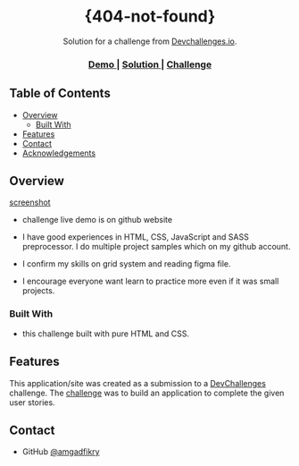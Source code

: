 

<h1 align="center">{404-not-found}</h1>

<div align="center">
   Solution for a challenge from  <a href="http://devchallenges.io" target="_blank">Devchallenges.io</a>.
</div>

<div align="center">
  <h3>
    <a href="https://amgadfikry.github.io/devchallenge-404-not-found/">
      Demo
    </a>
    <span> | </span>
    <a href="https://github.com/amgadfikry/devchallenge-404-not-found.git">
      Solution
    </a>
    <span> | </span>
    <a href="https://devchallenges.io/challenges/wBunSb7FPrIepJZAg0sY">
      Challenge
    </a>
  </h3>
</div>

<!-- TABLE OF CONTENTS -->

## Table of Contents

- [Overview](#overview)
  - [Built With](#built-with)
- [Features](#features)
- [Contact](#contact)
- [Acknowledgements](#acknowledgements)

<!-- OVERVIEW -->

## Overview

[screenshot](https://github.com/amgadfikry/devchallenge-404-not-found/blob/main/screenshot.PNG)

- challenge live demo is on github website

- I have good experiences in HTML, CSS, JavaScript and SASS preprocessor.
  I do multiple project samples which on my github account.

- I confirm my skills on grid system and reading figma file.

- I encourage everyone want learn to practice more even if it was small projects.

### Built With

- this challenge built with pure HTML and CSS.

## Features


This application/site was created as a submission to a [DevChallenges](https://devchallenges.io/challenges) challenge. The [challenge](https://devchallenges.io/challenges/wBunSb7FPrIepJZAg0sY) was to build an application to complete the given user stories.

## Contact

- GitHub [@amgadfikry]("https://github.com/amgadfikry")
